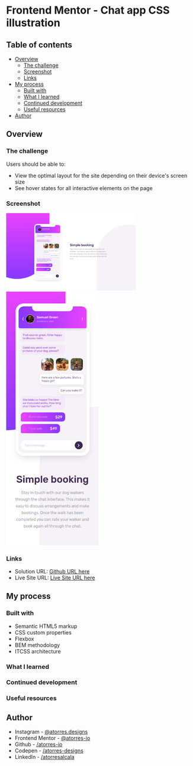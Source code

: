 # Frontend Mentor - Chat app CSS illustration



## Table of contents

- [Overview](#overview)
  - [The challenge](#the-challenge)
  - [Screenshot](#screenshot)
  - [Links](#links)
- [My process](#my-process)
  - [Built with](#built-with)
  - [What I learned](#what-i-learned)
  - [Continued development](#continued-development)
  - [Useful resources](#useful-resources)
- [Author](#author)

## Overview

### The challenge

Users should be able to:

- View the optimal layout for the site depending on their device's screen size
- See hover states for all interactive elements on the page

### Screenshot

<img src='sources/assets/images/final.app/design-desktop.png' width='350px' />
<img src='sources/assets/images/final.app/design-mobile.png' width='250px' />

### Links

- Solution URL: [Github URL here]()
- Live Site URL: [Live Site URL here]()

## My process

### Built with

- Semantic HTML5 markup
- CSS custom properties
- Flexbox
- BEM methodology
- ITCSS architecture

### What I learned

### Continued development

### Useful resources

## Author

- Instagram - [@atorres.designs](https://www.instagram.com/atorres.designs/)
- Frontend Mentor - [@atorres-io](https://www.frontendmentor.io/profile/atorres-io)
- Github - [/atorres-io](https://github.com/atorres-io)
- Codepen - [/atorres-designs](https://codepen.io/atorres-designs)
- LinkedIn - [/atorresalcala](https://www.linkedin.com/in/atorresalcala)
